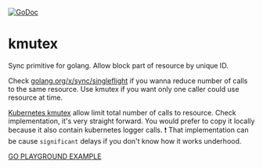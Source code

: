 [![GoDoc](https://godoc.org/github.com/im7mortal/kmutex?status.svg)](https://godoc.org/github.com/im7mortal/kmutex)
# kmutex
Sync primitive for golang. Allow block part of resource by unique ID.

Check [golang.org/x/sync/singleflight](https://godoc.org/golang.org/x/sync/singleflight) if you wanna reduce number of calls to the same resource. Use kmutex if you want only one caller could use resource at time.

[Kubernetes kmutex](https://godoc.org/github.com/kubernetes/kubernetes/pkg/util/keymutex) allow limit total number of calls to resource. Check implementation, it's very straight forward. You would prefer to copy it locally because it also contain kubernetes logger calls.  :heavy_exclamation_mark: That implementation can be cause `significant` delays if you don't know how it works underhood.

[GO PLAYGROUND EXAMPLE](https://play.golang.org/p/B-LBepY9rn)
